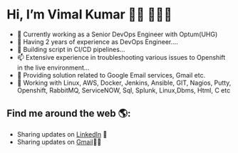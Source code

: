 # Hi, I’m Vimal Kumar 👋🏾 👩🏾‍💻
- 👀 Currently working as a Senior DevOps Engineer with Optum(UHG)
- 🌱 Having 2 years of experience as DevOps Engineer....
- 💞️ Building script in CI/CD pipelines...
- 📫 Extensive experience in troubleshooting  various  issues to Openshift in the live environment...
- 👀 Providing solution related to Google Email services, Gmail etc.
- 🌱 Working with Linux, AWS, Docker, Jenkins, Ansible, GIT, Nagios, Putty, Openshift, RabbitMQ, ServiceNOW, Sql, Splunk, Linux,Dbms, Html, C etc

## Find me around the web 🌎: <a href="https://github.com/kumarvimal349"></a>
- Sharing updates on <a href="https://www.linkedin.com/in/vimalkumar4/">LinkedIn</a> 💼
- Sharing updates on <a href="https://mail.google.com/mail/u/1/#inbox">Gmail</a>✍🏾
